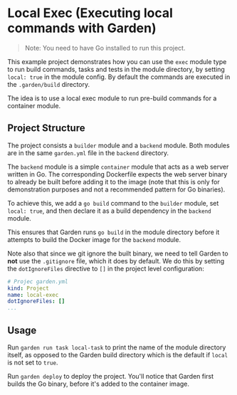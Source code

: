 # Local Exec (Executing local commands with Garden)

> Note: You need to have Go installed to run this project.

This example project demonstrates how you can use the `exec` module type to run build commands, tasks and tests in the module directory, by setting `local: true` in the module config. By default the commands are executed in the `.garden/build` directory.

The idea is to use a local exec module to run pre-build commands for a container module.

## Project Structure

The project consists a `builder` module and a `backend` module. Both modules are in the same `garden.yml` file in the `backend` directory.

The `backend` module is a simple `container` module that acts as a web server written in Go. The corresponding Dockerfile expects the web server binary to already be built before adding it to the image (note that this is only for demonstration purposes and not a recommended pattern for Go binaries).

To achieve this, we add a `go build` command to the `builder` module, set `local: true`, and then declare it as a build dependency in the `backend` module.

This ensures that Garden runs `go build` in the module directory before it attempts to build the Docker image for the `backend` module.

Note also that since we git ignore the built binary, we need to tell Garden to **not** use the `.gitignore` file, which it does by default. We do this by setting the `dotIgnoreFiles` directive to `[]` in the project level configuration:

```yaml
# Projec garden.yml
kind: Project
name: local-exec
dotIgnoreFiles: []
...
```

## Usage

Run `garden run task local-task` to print the name of the module directory itself, as opposed to the Garden build directory which is the default if `local` is not set to `true`.

Run `garden deploy` to deploy the project. You'll notice that Garden first builds the Go binary, before it's added to the container image.
